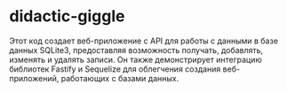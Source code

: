 # didactic-giggle
Этот код создает веб-приложение с API для работы с данными в базе данных SQLite3, предоставляя возможность получать, добавлять, изменять и удалять записи. Он также демонстрирует интеграцию библиотек Fastify и Sequelize для облегчения создания веб-приложений, работающих с базами данных.
